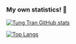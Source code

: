 
### My own statistics! 👋
[![Tung Tran GitHub stats](https://github-readme-stats.vercel.app/api?username=trananhtung&count_private=true&show_icons=true&theme=dark)](https://github.com/anuraghazra/github-readme-stats)

[![Top Langs](https://github-readme-stats.vercel.app/api/top-langs/?username=trananhtung&layout=compact&theme=dark)](https://github.com/anuraghazra/github-readme-stats)

